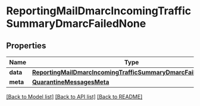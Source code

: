 # ReportingMailDmarcIncomingTrafficSummaryDmarcFailedNone

## Properties
Name | Type | Description | Notes
------------ | ------------- | ------------- | -------------
**data** | [**ReportingMailDmarcIncomingTrafficSummaryDmarcFailedNoneData**](ReportingMailDmarcIncomingTrafficSummaryDmarcFailedNoneData.md) |  | [optional] 
**meta** | [**QuarantineMessagesMeta**](QuarantineMessagesMeta.md) |  | [optional] 

[[Back to Model list]](../README.md#documentation-for-models) [[Back to API list]](../README.md#documentation-for-api-endpoints) [[Back to README]](../README.md)


